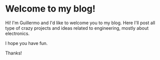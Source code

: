 # Welcome to my blog!

Hi! I'm Guillermo and I'd like to welcome you to my blog. Here I'll post all type of crazy projects and ideas related to engineering, mostly about electronics.

I hope you have fun.

Thanks!

